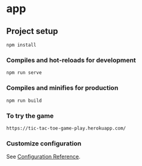 # app

## Project setup

```
npm install
```

### Compiles and hot-reloads for development

```
npm run serve
```

### Compiles and minifies for production

```
npm run build
```

### To try the game

```
https://tic-tac-toe-game-play.herokuapp.com/
```

### Customize configuration

See [Configuration Reference](https://cli.vuejs.org/config/).
